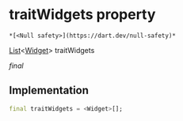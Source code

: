 


# traitWidgets property




    *[<Null safety>](https://dart.dev/null-safety)*


[List](https://api.flutter.dev/flutter/dart-core/List-class.html)&lt;[Widget](https://api.flutter.dev/flutter/widgets/Widget-class.html)> traitWidgets
  
_final_






## Implementation

```dart
final traitWidgets = <Widget>[];


```







